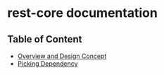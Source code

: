 
# rest-core documentation

## Table of Content

* [Overview and Design Concept](design.md)
* [Picking Dependency](dependency.md)
